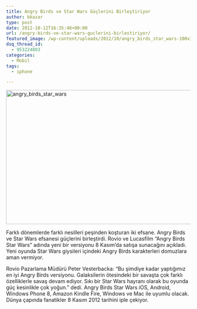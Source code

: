 ```yaml
---
title: Angry Birds ve Star Wars Güçlerini Birleştiriyor
author: bkazar
type: post
date: 2012-10-12T16:35:48+00:00
url: /angry-birds-ve-star-wars-guclerini-birlestiriyor/
featured_image: /wp-content/uploads/2012/10/angry_birds_star_wars-100x100.jpg
dsq_thread_id:
  - 953224803
categories:
  - Mobil
tags:
  - iphone

---
```

<a href="https://www.murekkep.org/8557-8557/angry_birds_star_wars" rel="attachment wp-att-8558"><img class="aligncenter size-full wp-image-8558" title="angry_birds_star_wars" src="https://www.murekkep.org/wp-content/uploads/2012/10/angry_birds_star_wars.jpg" alt="angry_birds_star_wars" width="650" height="366" srcset="https://www.murekkep.org/wp-content/uploads/2012/10/angry_birds_star_wars.jpg 650w, https://www.murekkep.org/wp-content/uploads/2012/10/angry_birds_star_wars-400x225.jpg 400w, https://www.murekkep.org/wp-content/uploads/2012/10/angry_birds_star_wars-50x28.jpg 50w, https://www.murekkep.org/wp-content/uploads/2012/10/angry_birds_star_wars-221x125.jpg 221w" sizes="(max-width: 650px) 100vw, 650px" /></a>

Farklı dönemlerde farklı nesilleri peşinden koşturan iki efsane. Angry Birds ve Star Wars efsanesi güçlerini birleştirdi. Rovio ve Lucasfilm “Angry Birds Star Wars” adında yeni bir versiyonu 8 Kasım’da satışa sunacağını açıkladı. Yeni oyunda Star Wars giysileri içindeki Angry Birds karakterleri domuzlara aman vermiyor.

Rovio Pazarlama Müdürü Peter Vesterbacka: “Bu şimdiye kadar yaptığımız en iyi Angry Birds versiyonu. Galaksilerin ötesindeki bir savaşta çok farklı özelliklerle savaş devam ediyor. Sıkı bir Star Wars hayranı olarak bu oyunda güç kesinlikle çok yoğun.” dedi. Angry Birds Star Wars iOS, Android, Windows Phone 8, Amazon Kindle Fire, Windows ve Mac ile uyumlu olacak. Dünya çapında fanatikler 8 Kasım 2012 tarihini iple çekiyor.